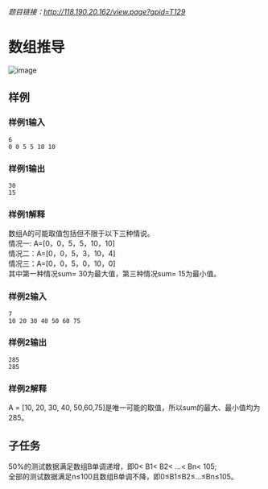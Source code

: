 *题目链接：<http://118.190.20.162/view.page?gpid=T129>*
# 数组推导
![image](https://user-images.githubusercontent.com/89261133/147823071-05547413-1182-44e7-a9b3-318320762981.png)

## 样例
### 样例1输入
    6   
    0 0 5 5 10 10
### 样例1输出
    30
    15
### 样例1解释
数组A的可能取值包括但不限于以下三种情说。  
情况一: A=[0，0，5，5，10，10]   
情况二：A=[0，0，5，3，10，4]  
情况三：A=[0，0，5，0，10，0]  
其中第一种情况sum= 30为最大值，第三种情况sum= 15为最小值。

### 样例2输入
    7
    10 20 30 40 50 60 75
### 样例2输出
    285
    285
### 样例2解释
A = [10, 20, 30, 40, 50,60,75]是唯一可能的取值，所以sum的最大、最小值均为285。    
## 子任务
50%的测试数据满足数组B单调递增，即0< B1< B2< ...< Bn< 105;    
全部的测试数据满足n≤100且数组B单调不降，即0≤B1≤B2≤...≤Bn≤105。

